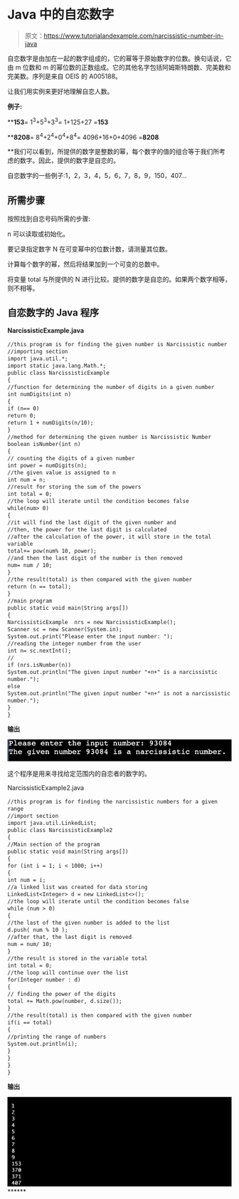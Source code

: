 # Java 中的自恋数字

> 原文：<https://www.tutorialandexample.com/narcissistic-number-in-java>

自恋数字是由加在一起的数字组成的，它的幂等于原始数字的位数。换句话说，它由 m 位数和 m 的幂位数的正数组成。它的其他名字包括阿姆斯特朗数、完美数和完美数。序列是来自 OEIS 的 A005188。

让我们用实例来更好地理解自恋人数。

**例子:**

 ****153**= 1<sup>3</sup>+5<sup>3</sup>+3<sup>3</sup>= 1+125+27 =**153**

 ****8208**= 8<sup>4</sup>+2<sup>4</sup>+0<sup>4</sup>+8<sup>4</sup>= 4096+16+0+4096 =**8208**

 **我们可以看到，所提供的数字是整数的幂，每个数字的值的组合等于我们所考虑的数字。因此，提供的数字是自恋的。

自恋数字的一些例子:1，2，3，4，5，6，7，8，9，150，407…

## 所需步骤

按照找到自恋号码所需的步骤:

n 可以读取或初始化。

要记录指定数字 N 在可变幂中的位数计数，请测量其位数。

计算每个数字的幂，然后将结果加到一个可变的总数中。

将变量 total 与所提供的 N 进行比较。提供的数字是自恋的。如果两个数字相等，则不相等。

## 自恋数字的 Java 程序

**NarcissisticExample.java**

```
//this program is for finding the given number is Narcissistic number 
//importing section
import java.util.*;  
import static java.lang.Math.*;  
public class NarcissisticExample 
{  
//function for determining the number of digits in a given number
int numDigits(int n)  
{  
if (n== 0)  
return 0;  
return 1 + numDigits(n/10);  
}  
//method for determining the given number is Narcissistic Number
boolean isNumber(int n)  
{  
// counting the digits of a given number  
int power = numDigits(n);  
//the given value is assigned to n 
int num = n;  
//result for storing the sum of the powers  
int total = 0;  
//the loop will iterate until the condition becomes false  
while(num> 0)  
{  
//it will find the last digit of the given number and 
//then, the power for the last digit is calculated 
//after the calculation of the power, it will store in the total variable  
total+= pow(num% 10, power);  
//and then the last digit of the number is then removed 
num= num / 10;  
}  
//the result(total) is then compared with the given number
return (n == total);  
}  
//main program
public static void main(String args[])  
{  
NarcissisticExample  nrs = new NarcissisticExample();  
Scanner sc = new Scanner(System.in);  
System.out.print("Please enter the input number: ");  
//reading the integer number from the user 
int n= sc.nextInt();  
//  
if (nrs.isNumber(n))  
System.out.println("The given input number "+n+" is a narcissistic number.");  
else  
System.out.println("The given input number "+n+" is not a narcissistic number.");  
}  
} 
```

**输出**

![Narcissistic Number in Java](img/b891437ff9b7f9b9ea17826b2116a043.png)

这个程序是用来寻找给定范围内的自恋者的数字的。

NarcissisticExample2.java

```
//this program is for finding the narcissistic numbers for a given range
//import section
import java.util.LinkedList;  
public class NarcissisticExample2  
{  
//Main section of the program 
public static void main(String args[])  
{  
for (int i = 1; i < 1000; i++)   
{  
int num = i;  
//a linked list was created for data storing 
LinkedList<Integer> d = new LinkedList<>();  
//the loop will iterate until the condition becomes false  
while (num > 0)   
{  
//the last of the given number is added to the list     
d.push( num % 10 );  
//after that, the last digit is removed 
num = num/ 10;  
}  
//the result is stored in the variable total
int total = 0;  
//the loop will continue over the list  
for(Integer number : d)   
{  
// finding the power of the digits    
total += Math.pow(number, d.size());  
}  
//the result(total) is then compared with the given number 
if(i == total)   
{  
//printing the range of numbers
System.out.println(i);  
}  
}  
}  
} 
```

**输出**

![Narcissistic Number in Java](img/dc22a93c2e79c9686ab6fe569f437d2a.png)******